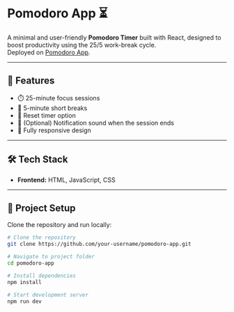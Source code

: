 # Pomodoro App ⏳

A minimal and user-friendly **Pomodoro Timer** built with React, designed to boost productivity using the 25/5 work-break cycle.  
Deployed on [Pomodoro App](https://pomodoro-app-psi-ruby.vercel.app/).

---

## 🚀 Features

- ⏱️ 25-minute focus sessions  
- 🛑 5-minute short breaks  
- 🔄 Reset timer option  
- 🎵 (Optional) Notification sound when the session ends  
- 📱 Fully responsive design  

---

## 🛠️ Tech Stack

- **Frontend:** HTML, JavaScript, CSS 

---

## 📂 Project Setup

Clone the repository and run locally:

```bash
# Clone the repository
git clone https://github.com/your-username/pomodoro-app.git

# Navigate to project folder
cd pomodoro-app

# Install dependencies
npm install

# Start development server
npm run dev
